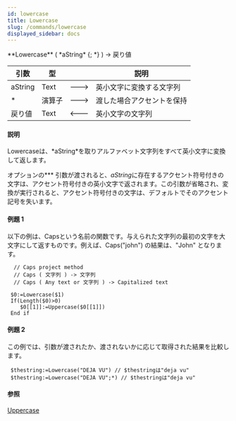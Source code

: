 ```yaml
---
id: lowercase
title: Lowercase
slug: /commands/lowercase
displayed_sidebar: docs
---
```


<!--REF #_command_.Lowercase.Syntax-->**Lowercase** ( *aString* {; *} ) -> 戻り値<!-- END REF-->
<!--REF #_command_.Lowercase.Params-->
| 引数 | 型 |  | 説明 |
| --- | --- | --- | --- |
| aString | Text | &#x1F852; | 英小文字に変換する文字列 |
| * | 演算子 | &#x1F852; | 渡した場合アクセントを保持 |
| 戻り値 | Text | &#x1F850; | 英小文字の文字列 |

<!-- END REF-->

#### 説明 

<!--REF #_command_.Lowercase.Summary-->Lowercaseは、*aString*を取りアルファベット文字列をすべて英小文字に変換して返します。<!-- END REF--> 

オプションの*\** 引数が渡されると、*aString*に存在するアクセント符号付きの文字は、アクセント符号付きの英小文字で返されます。この引数が省略され、変換が実行されると、アクセント符号付きの文字は、デフォルトでそのアクセント記号を失います。

#### 例題 1 

以下の例は、Capsという名前の関数です。与えられた文字列の最初の文字を大文字にして返すものです。例えば、Caps("john") の結果は、"John" となります。

```4d
  // Caps project method
  // Caps ( 文字列 ) -> 文字列
  // Caps ( Any text or 文字列 ) -> Capitalized text
 
 $0:=Lowercase($1)
 If(Length($0)>0)
    $0[[1]]:=Uppercase($0[[1]])
 End if
```

#### 例題 2 

この例では、引数が渡されたか、渡されないかに応じて取得された結果を比較します。

```4d
 $thestring:=Lowercase("DEJA VU") // $thestringは"deja vu"
 $thestring:=Lowercase("DEJA VU";*) // $thestringは"deja vu"
```

#### 参照 

[Uppercase](uppercase.md)  